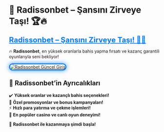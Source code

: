 # 🎯 Radissonbet – Şansını Zirveye Taşı! 🏆🔥  

<a href="https://cutt.ly/RadissonLink" title="Radissonbet Güncel Giriş" style="color: #007bff; font-size: 24px; font-weight: bold;">Radissonbet – Şansını Zirveye Taşı! 🎰🔥</a>  

🔥 **Radissonbet**, en yüksek oranlarla bahis yapma fırsatı ve kazanç garantili oyunlarıyla seni bekliyor!  

<a href="https://cutt.ly/RadissonLink" title="Radissonbet Güncel Giriş">  
<img src="https://i.ibb.co/BtMhhf6/g-venligiris.jpg" alt="Radissonbet Güncel Giriş" style="max-width: 100%; border: 3px solid #007bff; border-radius: 15px; box-shadow: 0px 0px 15px rgba(0, 123, 255, 0.8);">  
</a>  

## 🚀 **Radissonbet’in Ayrıcalıkları**  
✔️ **Yüksek oranlar ve kazançlı bahis seçenekleri!**  
🎁 **Özel promosyonlar ve bonus kampanyaları!**  
⚡ **Hızlı para yatırma ve çekme işlemleri!**  
🎲 **En popüler casino ve canlı oyun deneyimi!**  

💎 **Radissonbet ile kazanmaya şimdi başla!**  
